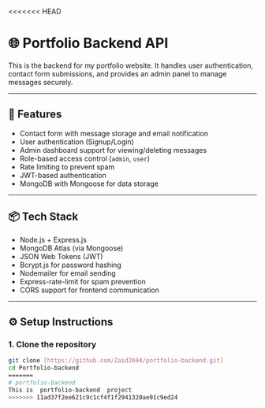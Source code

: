 <<<<<<< HEAD
# 🌐 Portfolio Backend API

This is the backend for my portfolio website. It handles user authentication, contact form submissions, and provides an admin panel to manage messages securely.

---

## 🚀 Features

- Contact form with message storage and email notification
- User authentication (Signup/Login)
- Admin dashboard support for viewing/deleting messages
- Role-based access control (`admin`, `user`)
- Rate limiting to prevent spam
- JWT-based authentication
- MongoDB with Mongoose for data storage

---

## 📦 Tech Stack

- Node.js + Express.js
- MongoDB Atlas (via Mongoose)
- JSON Web Tokens (JWT)
- Bcrypt.js for password hashing
- Nodemailer for email sending
- Express-rate-limit for spam prevention
- CORS support for frontend communication

---

## ⚙️ Setup Instructions

### 1. Clone the repository

```bash
git clone [https://github.com/Zaid2694/portfolio-backend.git]
cd Portfolio-backend
=======
# portfolio-backend
This is  portfolio-backend  project
>>>>>>> 11ad37f2ee621c9c1cf4f1f2941320ae91c9ed24
